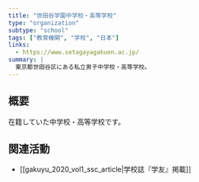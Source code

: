 ```yaml
---
title: "世田谷学園中学校・高等学校"
type: "organization"
subtype: "school"
tags: ["教育機関", "学校", "日本"]
links:
  - https://www.setagayagakuen.ac.jp/
summary: |
  東京都世田谷区にある私立男子中学校・高等学校。
---
```

## 概要
在籍していた中学校・高等学校です。

## 関連活動
- [[gakuyu_2020_vol1_ssc_article|学校誌『学友』掲載]] 